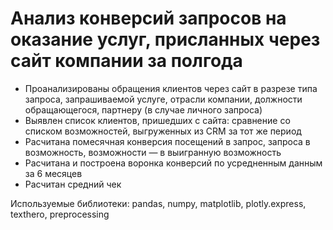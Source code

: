 # Анализ конверсий запросов на оказание услуг, присланных через сайт компании за полгода
- Проанализированы обращения клиентов через сайт в разрезе типа запроса, запрашиваемой услуге, отрасли компании, должности обращающегося, партнеру (в случае личного запроса)
- Выявлен список клиентов, пришедших с сайта: сравнение со списком возможностей, выгруженных из CRM за тот же период
- Расчитана помесячная конверсия поcещений в запрос, запроса в возможность, возможности — в выигранную возможность
- Расчитана и построена воронка конверсий по усредненным данным за 6 месяцев
- Расчитан средний чек

Используемые библиотеки: pandas, numpy, matplotlib, plotly.express, texthero, preprocessing
